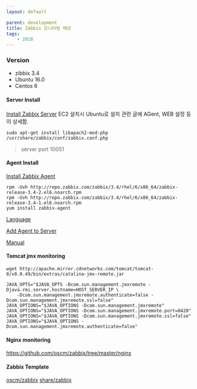 ```yaml
---
layout: default

parent: development
title: Zabbix 모니터링 메모
tags: 
    - 2018
---
```


### Version
* zibbix 3.4
* Ubuntu 16.0
* Centos 6

#### Server Install
[Install Zabbix Server](https://tecadmin.net/install-zabbix-on-ubuntu/#)
EC2 설치시 Ubuntu로 설치 관련 글에 AGent, WEB 설정 등이 상세함.

```
sudo apt-get install libapach2-mod-php
/usr/share/zabbix/conf/zabbix.conf.php
```

> server port 10051

#### Agent Install
[Install Zabbix Agent](https://tecadmin.net/install-zabbix-agent-on-centos-rhel/)
```
rpm -Uvh http://repo.zabbix.com/zabbix/3.4/rhel/6/x86_64/zabbix-release-3.4-2.el6.noarch.rpm
rpm -Uvh http://repo.zabbix.com/zabbix/3.4/rhel/6/x86_64/zabbix-release-3.4-1.el6.noarch.rpm
yum install zabbix-agent
```

[Language](https://www.zabbix.org/wiki/How_to/install_locale)

[Add Agent to Server](https://tecadmin.net/add-host-zabbix-server-monitor/)

[Manual](http://manual.oplab.co.kr/doku.php/manual/config/items/itemtypes/snmp)

#### Tomcat jmx monitoring
```
wget http://apache.mirror.cdnetworks.com/tomcat/tomcat-8/v8.0.49/bin/extras/catalina-jmx-remote.jar
```

```
JAVA_OPTS="$JAVA_OPTS -Dcom.sun.management.jmxremote -Djava.rmi.server.hostname=HOST_SERVER_IP \
	-Dcom.sun.management.jmxremote.authenticate=false -Dcom.sun.management.jmxremote.ssl=false"
JAVA_OPTIONS="$JAVA_OPTIONS -Dcom.sun.management.jmxremote"
JAVA_OPTIONS="$JAVA_OPTIONS -Dcom.sun.management.jmxremote.port=8420"
JAVA_OPTIONS="$JAVA_OPTIONS -Dcom.sun.management.jmxremote.ssl=false"
JAVA_OPTIONS="$JAVA_OPTIONS -Dcom.sun.management.jmxremote.authenticate=false"
```

#### Nginx monitoring
https://github.com/oscm/zabbix/tree/master/nginx

#### Zabbix Template
[oscm/zabbix](https://github.com/oscm/zabbix)
[share/zabbix](https://share.zabbix.com/operating-systems/linux/tcp-connection-status-template-for-zabbix-3-4)

